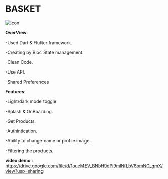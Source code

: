 # BASKET


![icon](https://user-images.githubusercontent.com/93411570/235320135-2a16855e-34a5-4576-a003-b13e6118a1a0.png)


**OverView**:


-Used Dart & Flutter framework.


-Creating by Bloc State management.


-Clean Code.


-Use API.


-Shared Preferences


**Features**:


-Light/dark mode toggle


-Splash & OnBoarding.


-Get Products.


-Authintication.


-Ability to change name or profile image..


-Filtering the products.

**video demo** :
https://drive.google.com/file/d/1oueMEV_BNbH9dPi9mlNiLbV8bmNG_gmX/view?usp=sharing
